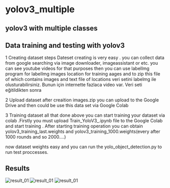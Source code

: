 # yolov3_multiple
## yolov3 with multiple classes


## Data training and testing with yolov3

1 Creating dataset steps
Dateset creating is very easy . you can collect data from google searching via image downloader, imageassistant or etc. you can see youtube videos for that purposes then you can use labelImg program for labelImg images location for training aages and to zip this file of which contains images and text file of locations veri setini labelmg ile olusturabilirsiniz. Bunun için internette fazlaca video var. Veri seti eğitildikten sonra

2 Upload dataset
after creaition images.zip you can upload to the Google Drive and then could be use this data set via Google Colab

3 Training dataset
all that done above you can start training your dataset via colab .Firstly you must upload Train_YoloV3_.ipynb file to the Google Colab and start training . After starting training operation you can obtain yolov3_training_last.weights and yolov3_training_1000.weights(every after 1000 rounds and so 2000....)

now dataset weights easy and you can run the yolo_object_detection.py to run test proccesses.

## Results

![result_01](https://drive.google.com/drive/folders/1QfJNvmSWHtCRoN3vLcEnXhtm1VFw4Skg?usp=sharing/result_images/result_01.jpg)
![result_01](https://drive.google.com/drive/folders/1QfJNvmSWHtCRoN3vLcEnXhtm1VFw4Skg?usp=sharing/result_images/result_02.jpg)
![result_01](https://drive.google.com/drive/folders/1QfJNvmSWHtCRoN3vLcEnXhtm1VFw4Skg?usp=sharing/result_images/result_03.jpg)
